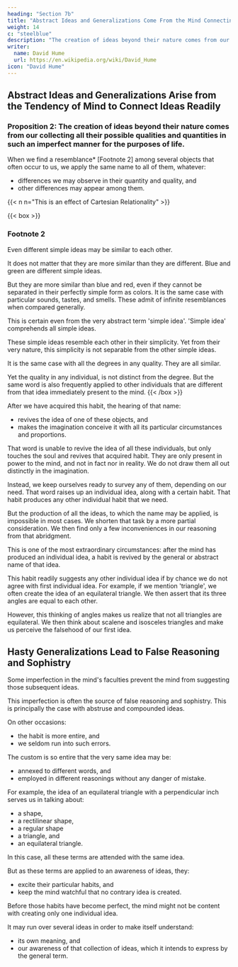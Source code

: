 ```yaml
---
heading: "Section 7b"
title: "Abstract Ideas and Generalizations Come From the Mind Connecting Ideas Readily"
weight: 14
c: "steelblue"
description: "The creation of ideas beyond their nature comes from our collecting all their possible qualities and quantities in such an imperfect manner for the purposes of life"
writer:
  name: David Hume
  url: https://en.wikipedia.org/wiki/David_Hume
icon: "David Hume"
---
```




## Abstract Ideas and Generalizations Arise from the Tendency of Mind to Connect Ideas Readily

### Proposition 2: The creation of ideas beyond their nature comes from our collecting all their possible qualities and quantities in such an imperfect manner for the purposes of life.

When we find a resemblance* [Footnote 2] among several objects that often occur to us, we apply the same name to all of them, whatever:
- differences we may observe in their quantity and quality, and
- other differences may appear among them.

{{< n n="This is an effect of Cartesian Relationality" >}}

{{< box >}}
### Footnote 2

Even different simple ideas may be similar to each other.

It does not matter that they are more similar than they are different.
Blue and green are different simple ideas.

But they are more similar than blue and red, even if they cannot be separated in their perfectly simple form as colors.
It is the same case with particular sounds, tastes, and smells.
These admit of infinite resemblances when compared generally.

This is certain even from the very abstract term 'simple idea'.
'Simple idea' comprehends all simple ideas.

These simple ideas resemble each other in their simplicity.
Yet from their very nature, this simplicity is not separable from the other simple ideas.

It is the same case with all the degrees in any quality.
They are all similar.

Yet the quality in any individual, is not distinct from the degree.
But the same word is also frequently applied to other individuals that are different from that idea immediately present to the mind.
{{< /box >}}


After we have acquired this habit, the hearing of that name:
- revives the idea of one of these objects, and
- makes the imagination conceive it with all its particular circumstances and proportions.


That word is unable to revive the idea of all these individuals, but only touches the soul and revives that acquired habit.
They are only present in power to the mind, and not in fact nor in reality.
We do not draw them all out distinctly in the imagination.

Instead, we keep ourselves ready to survey any of them, depending on our need.
That word raises up an individual idea, along with a certain habit.
That habit produces any other individual habit that we need.

But the production of all the ideas, to which the name may be applied, is impossible in most cases.
We shorten that task by a more partial consideration.
We then find only a few inconveniences in our reasoning from that abridgment.


<!-- Triangles -->

This is one of the most extraordinary circumstances: after the mind has produced an individual idea, a habit is revived by the general or abstract name of that idea.

This habit readily suggests any other individual idea if by chance we do not agree with first individual idea.
For example, if we mention 'triangle', we often create the idea of an equilateral triangle.
We then assert that its three angles are equal to each other.

However, this thinking of angles makes us realize that not all triangles are equilateral.
We then think about scalene and isosceles triangles and make us perceive the falsehood of our first idea.


## Hasty Generalizations Lead to False Reasoning and Sophistry

Some imperfection in the mind's faculties prevent the mind from suggesting those subsequent ideas.

This imperfection is often the source of false reasoning and sophistry.
This is principally the case with abstruse and compounded ideas.

On other occasions:
- the habit is more entire, and
- we seldom run into such errors.

The custom is so entire that the very same idea may be:
- annexed to different words, and
- employed in different reasonings without any danger of mistake.

For example, the idea of an equilateral triangle with a perpendicular inch serves us in talking about:
- a shape,
- a rectilinear shape,
- a regular shape
- a triangle, and
- an equilateral triangle.

In this case, all these terms are attended with the same idea.

But as these terms are applied to an awareness of ideas, they:
- excite their particular habits, and
- keep the mind watchful that no contrary idea is created.

Before those habits have become perfect, the mind might not be content with creating only one individual idea.

It may run over several ideas in order to make itself understand:
- its own meaning, and
- our awareness of that collection of ideas, which it intends to express by the general term.

